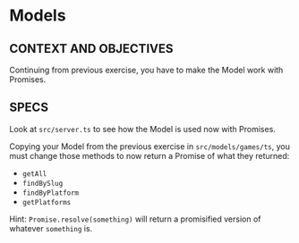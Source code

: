 # Models

## CONTEXT AND OBJECTIVES

Continuing from previous exercise, you have to make the Model work with Promises.

## SPECS

Look at `src/server.ts` to see how the Model is used now with Promises.

Copying your Model from the previous exercise in `src/models/games/ts`, you must change those methods to now return a Promise of what they returned:

- `getAll`
- `findBySlug`
- `findByPlatform`
- `getPlatforms`

Hint: `Promise.resolve(something)` will return a promisified version of whatever `something` is.
